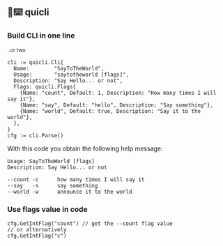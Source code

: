 ## 🏃⌨️ quicli
### Build CLI in one line
<sup>..or two</sup>
```golang
cli := quicli.Cli{
  Name:        "SayToTheWorld",
  Usage:       "saytotheworld [flags]",
  Description: "Say Hello... or not",
  Flags: quicli.Flags{
    {Name: "count", Default: 1, Description: "How many times I will say it"},
    {Name: "say", Default: "hello", Description: "Say something"},
    {Name: "world", Default: true, Description: "Say it to the world"},
  },
}
cfg := cli.Parse()
```

With this code you obtain the following help message:
```
Usage: SayToTheWorld [flags]
Description: Say Hello... or not

--count -c      how many times I will say it
--say   -s      say something
--world -w      announce it to the world
```

### Use flags value in code
```golang
cfg.GetIntFlag("count") // get the --count flag value
// or alternatively
cfg.GetIntFlag("c")
```
